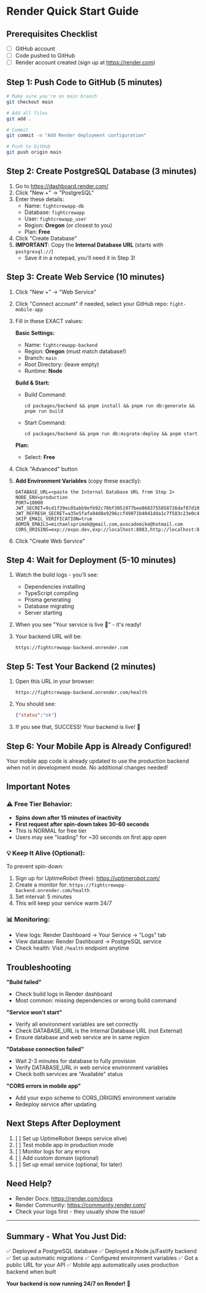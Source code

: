 # Render Quick Start Guide

## Prerequisites Checklist
- [ ] GitHub account
- [ ] Code pushed to GitHub
- [ ] Render account created (sign up at https://render.com)

## Step 1: Push Code to GitHub (5 minutes)

```bash
# Make sure you're on main branch
git checkout main

# Add all files
git add .

# Commit
git commit -m "Add Render deployment configuration"

# Push to GitHub
git push origin main
```

## Step 2: Create PostgreSQL Database (3 minutes)

1. Go to https://dashboard.render.com/
2. Click "New +" → "PostgreSQL"
3. Enter these details:
   - Name: `fightcrewapp-db`
   - Database: `fightcrewapp`
   - User: `fightcrewapp_user`
   - Region: **Oregon** (or closest to you)
   - Plan: **Free**
4. Click "Create Database"
5. **IMPORTANT**: Copy the **Internal Database URL** (starts with `postgresql://`)
   - Save it in a notepad, you'll need it in Step 3!

## Step 3: Create Web Service (10 minutes)

1. Click "New +" → "Web Service"
2. Click "Connect account" if needed, select your GitHub repo: `fight-mobile-app`
3. Fill in these EXACT values:

   **Basic Settings:**
   - Name: `fightcrewapp-backend`
   - Region: **Oregon** (must match database!)
   - Branch: `main`
   - Root Directory: (leave empty)
   - Runtime: **Node**

   **Build & Start:**
   - Build Command:
     ```
     cd packages/backend && pnpm install && pnpm run db:generate && pnpm run build
     ```
   - Start Command:
     ```
     cd packages/backend && pnpm run db:migrate:deploy && pnpm start
     ```

   **Plan:**
   - Select: **Free**

4. Click "Advanced" button

5. **Add Environment Variables** (copy these exactly):

   ```
   DATABASE_URL=<paste the Internal Database URL from Step 2>
   NODE_ENV=production
   PORT=10000
   JWT_SECRET=9cd1f39ec05abb9efb92c70bf3051977bee8683755858726daf87d10a7cc78b216bdef6507348031ca5418d01b2bf649ec6393a4bdb6319e7bb5676038cee848
   JWT_REFRESH_SECRET=a35e5fafa94d8e9296ccf49071b4041dda1c7f583c23e0c42bc9164305edd1679d08022f8b7055b308441419d55664c0d1817c4510559b442b8c1450174dec8f
   SKIP_EMAIL_VERIFICATION=true
   ADMIN_EMAILS=michaelsprimak@gmail.com,avocadomike@hotmail.com
   CORS_ORIGINS=exp://expo.dev,exp://localhost:8083,http://localhost:8083
   ```

6. Click "Create Web Service"

## Step 4: Wait for Deployment (5-10 minutes)

1. Watch the build logs - you'll see:
   - Dependencies installing
   - TypeScript compiling
   - Prisma generating
   - Database migrating
   - Server starting

2. When you see "Your service is live 🎉" - it's ready!

3. Your backend URL will be:
   ```
   https://fightcrewapp-backend.onrender.com
   ```

## Step 5: Test Your Backend (2 minutes)

1. Open this URL in your browser:
   ```
   https://fightcrewapp-backend.onrender.com/health
   ```

2. You should see:
   ```json
   {"status":"ok"}
   ```

3. If you see that, SUCCESS! Your backend is live! 🎉

## Step 6: Your Mobile App is Already Configured!

Your mobile app code is already updated to use the production backend when not in development mode. No additional changes needed!

## Important Notes

### ⚠️ Free Tier Behavior:
- **Spins down after 15 minutes of inactivity**
- **First request after spin-down takes 30-60 seconds**
- This is NORMAL for free tier
- Users may see "loading" for ~30 seconds on first app open

### 💡 Keep It Alive (Optional):
To prevent spin-down:
1. Sign up for UptimeRobot (free): https://uptimerobot.com/
2. Create a monitor for: `https://fightcrewapp-backend.onrender.com/health`
3. Set interval: 5 minutes
4. This will keep your service warm 24/7

### 📊 Monitoring:
- View logs: Render Dashboard → Your Service → "Logs" tab
- View database: Render Dashboard → PostgreSQL service
- Check health: Visit `/health` endpoint anytime

## Troubleshooting

**"Build failed"**
- Check build logs in Render dashboard
- Most common: missing dependencies or wrong build command

**"Service won't start"**
- Verify all environment variables are set correctly
- Check DATABASE_URL is the Internal Database URL (not External)
- Ensure database and web service are in same region

**"Database connection failed"**
- Wait 2-3 minutes for database to fully provision
- Verify DATABASE_URL in web service environment variables
- Check both services are "Available" status

**"CORS errors in mobile app"**
- Add your expo scheme to CORS_ORIGINS environment variable
- Redeploy service after updating

## Next Steps After Deployment

1. [ ] Set up UptimeRobot (keeps service alive)
2. [ ] Test mobile app in production mode
3. [ ] Monitor logs for any errors
4. [ ] Add custom domain (optional)
5. [ ] Set up email service (optional, for later)

## Need Help?

- Render Docs: https://render.com/docs
- Render Community: https://community.render.com/
- Check your logs first - they usually show the issue!

---

## Summary - What You Just Did:

✅ Deployed a PostgreSQL database
✅ Deployed a Node.js/Fastify backend
✅ Set up automatic migrations
✅ Configured environment variables
✅ Got a public URL for your API
✅ Mobile app automatically uses production backend when built

**Your backend is now running 24/7 on Render!** 🚀

